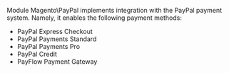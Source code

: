 Module Magento\PayPal implements integration with the PayPal payment system. Namely, it enables the following payment methods:

* PayPal Express Checkout
* PayPal Payments Standard
* PayPal Payments Pro
* PayPal Credit
* PayFlow Payment Gateway

